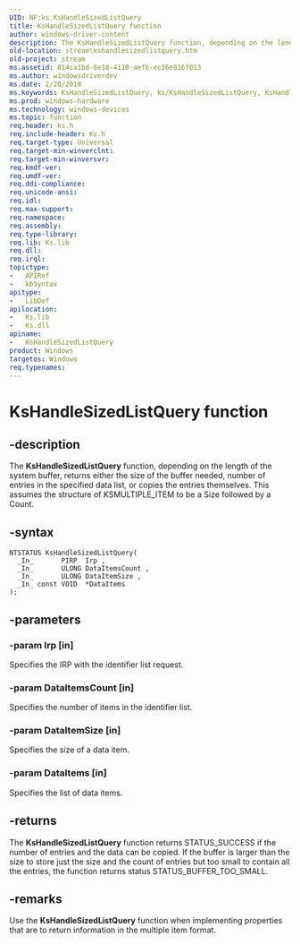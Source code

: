 ```yaml
---
UID: NF:ks.KsHandleSizedListQuery
title: KsHandleSizedListQuery function
author: windows-driver-content
description: The KsHandleSizedListQuery function, depending on the length of the system buffer, returns either the size of the buffer needed, number of entries in the specified data list, or copies the entries themselves.
old-location: stream\kshandlesizedlistquery.htm
old-project: stream
ms.assetid: 014ca1bd-6e18-4110-aefb-ec36e816f013
ms.author: windowsdriverdev
ms.date: 2/20/2018
ms.keywords: KsHandleSizedListQuery, ks/KsHandleSizedListQuery, KsHandleSizedListQuery function [Streaming Media Devices], stream.kshandlesizedlistquery, ksfunc_31d10c58-ce60-43ca-aae7-27a0bd83d2e2.xml
ms.prod: windows-hardware
ms.technology: windows-devices
ms.topic: function
req.header: ks.h
req.include-header: Ks.h
req.target-type: Universal
req.target-min-winverclnt: 
req.target-min-winversvr: 
req.kmdf-ver: 
req.umdf-ver: 
req.ddi-compliance: 
req.unicode-ansi: 
req.idl: 
req.max-support: 
req.namespace: 
req.assembly: 
req.type-library: 
req.lib: Ks.lib
req.dll: 
req.irql: 
topictype:
-	APIRef
-	kbSyntax
apitype:
-	LibDef
apilocation:
-	Ks.lib
-	Ks.dll
apiname:
-	KsHandleSizedListQuery
product: Windows
targetos: Windows
req.typenames: 
---
```


# KsHandleSizedListQuery function


## -description


The <b>KsHandleSizedListQuery</b> function, depending on the length of the system buffer, returns either the size of the buffer needed, number of entries in the specified data list, or copies the entries themselves. This assumes the structure of KSMULTIPLE_ITEM to be a Size followed by a Count.


## -syntax


````
NTSTATUS KsHandleSizedListQuery(
  _In_       PIRP  Irp ,
  _In_       ULONG DataItemsCount ,
  _In_       ULONG DataItemSize ,
  _In_ const VOID  *DataItems 
);
````


## -parameters




### -param Irp [in]

Specifies the IRP with the identifier list request.


### -param DataItemsCount [in]

Specifies the number of items in the identifier list.


### -param DataItemSize [in]

Specifies the size of a data item.


### -param DataItems [in]

Specifies the list of data items.


## -returns



The <b>KsHandleSizedListQuery</b> function returns STATUS_SUCCESS if the number of entries and the data can be copied. If the buffer is larger than the size to store just the size and the count of entries but too small to contain all the entries, the function returns status STATUS_BUFFER_TOO_SMALL.




## -remarks



Use the <b>KsHandleSizedListQuery</b> function when implementing properties that are to return information in the multiple item format.



